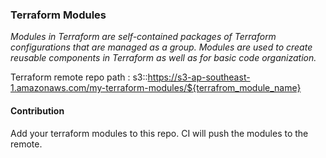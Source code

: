 ### Terraform Modules

_Modules in Terraform are self-contained packages of Terraform configurations that are managed as a group. Modules are used to create reusable components in Terraform as well as for basic code organization._

Terraform remote repo path : s3::https://s3-ap-southeast-1.amazonaws.com/my-terraform-modules/${terrafrom_module_name}

#### Contribution

Add your terraform modules to this repo. CI will push the modules to the remote.

